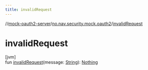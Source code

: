```yaml
---
title: invalidRequest
---
```

//[mock-oauth2-server](../../index.html)/[no.nav.security.mock.oauth2](index.html)/[invalidRequest](invalid-request.html)



# invalidRequest



[jvm]\
fun [invalidRequest](invalid-request.html)(message: [String](https://kotlinlang.org/api/latest/jvm/stdlib/kotlin/-string/index.html)): [Nothing](https://kotlinlang.org/api/latest/jvm/stdlib/kotlin/-nothing/index.html)




